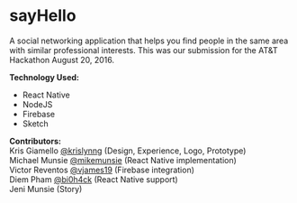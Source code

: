 # sayHello
A social networking application that helps you find people in the same area with similar professional interests. This was our submission for the AT&amp;T Hackathon August 20, 2016.

<b>Technology Used:</b>
- React Native
- NodeJS
- Firebase
- Sketch

<b>Contributors:</b>
<br/>
Kris Giamello <a href="https://github.com/vjames19">@krislynng</a> (Design, Experience, Logo, Prototype)
<br/>
Michael Munsie <a href="https://github.com/mikemunsie">@mikemunsie</a> (React Native implementation)
<br/>
Victor Reventos <a href="https://github.com/vjames19">@vjames19</a> (Firebase integration)
<br/>
Diem Pham <a href="https://github.com/bi0h4ck">@bi0h4ck</a> (React Native support)
<br/>
Jeni Munsie (Story)
